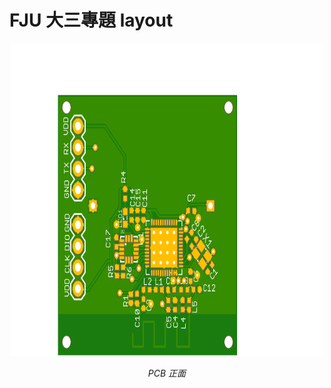 # FJU 大三專題 layout

<p align="center">
    <img src="https://github.com/405250553/PCB-layout/blob/master/fju%20project/%E6%88%90%E5%93%81%E7%9B%B8%E9%97%9C%E6%AA%94%E6%A1%88/%E6%88%90%E5%93%81%E6%AD%A3%E9%9D%A2.png" alt="Sample"  width="500" height="500">
    <p align="center">
        <em>PCB 正面</em>
    </p>
</p>


